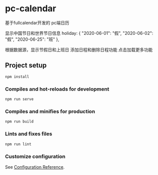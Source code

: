 # pc-calendar
基于fullcalendar开发的 pc端日历

显示中国节日和世界节日信息
 holiday: {
    "2020-06-01": "假",
    "2020-06-02": "假",
    "2020-06-25": "班"
 },

根据数据源，显示节假日和上班日
添加日程和删除日程功能
点击加载更多功能

## Project setup
```
npm install
```

### Compiles and hot-reloads for development
```
npm run serve
```

### Compiles and minifies for production
```
npm run build
```

### Lints and fixes files
```
npm run lint
```

### Customize configuration
See [Configuration Reference](https://cli.vuejs.org/config/).
